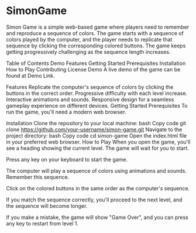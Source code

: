 # SimonGame
Simon Game is a simple web-based game where players need to remember and reproduce a sequence of colors. The game starts with a sequence of colors played by the computer, and the player needs to replicate that sequence by clicking the corresponding colored buttons. The game keeps getting progressively challenging as the sequence length increases.

Table of Contents
Demo
Features
Getting Started
Prerequisites
Installation
How to Play
Contributing
License
Demo
A live demo of the game can be found at Demo Link.

Features
Replicate the computer's sequence of colors by clicking the buttons in the correct order.
Progressive difficulty with each level increase.
Interactive animations and sounds.
Responsive design for a seamless gameplay experience on different devices.
Getting Started
Prerequisites
To run the game, you'll need a modern web browser.

Installation
Clone the repository to your local machine:
bash
Copy code
git clone https://github.com/your-username/simon-game.git
Navigate to the project directory:
bash
Copy code
cd simon-game
Open the index.html file in your preferred web browser.
How to Play
When you open the game, you'll see a heading showing the current level. The game will wait for you to start.

Press any key on your keyboard to start the game.

The computer will play a sequence of colors using animations and sounds. Remember this sequence.

Click on the colored buttons in the same order as the computer's sequence.

If you match the sequence correctly, you'll proceed to the next level, and the sequence will become longer.

If you make a mistake, the game will show "Game Over", and you can press any key to restart from level 1.

